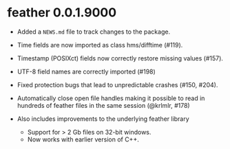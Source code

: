 # feather 0.0.1.9000

* Added a `NEWS.md` file to track changes to the package.

* Time fields are now imported as class hms/difftime (#119).

* Timestamp (POSIXct) fields now correctly restore missing values (#157).

* UTF-8 field names are correctly imported (#198)

* Fixed protection bugs that lead to unpredictable crashes (#150, #204).

* Automatically close open file handles making it possible to read in
  hundreds of feather files in the same session (@krlmlr, #178)

* Also includes improvements to the underlying feather library

    * Support for > 2 Gb files on 32-bit windows.
    * Now works with earlier version of C++.


